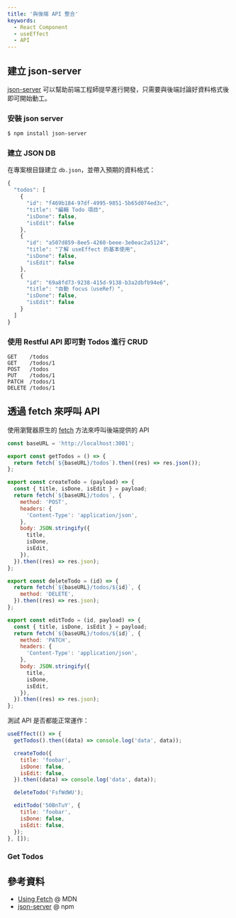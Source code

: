 ```yaml
---
title: '與後端 API 整合'
keywords:
  - React Component
  - useEffect
  - API
---
```


## 建立 json-server

[json-server](https://www.npmjs.com/package/json-server) 可以幫助前端工程師提早進行開發，只需要與後端討論好資料格式後即可開始動工。

### 安裝 json server

```bash
$ npm install json-server
```

### 建立 JSON DB

在專案根目錄建立 `db.json`，並帶入預期的資料格式：

```js title="db.json"
{
  "todos": [
    {
      "id": "f469b184-97df-4995-9851-5b65d074ed3c",
      "title": "編輯 Todo 項目",
      "isDone": false,
      "isEdit": false
    },
    {
      "id": "a507d859-8ee5-4260-beee-3e0eac2a5124",
      "title": "了解 useEffect 的基本使用",
      "isDone": false,
      "isEdit": false
    },
    {
      "id": "69a8fd73-9238-415d-9138-b3a2dbfb94e6",
      "title": "自動 focus（useRef）",
      "isDone": false,
      "isEdit": false
    }
  ]
}
```

### 使用 Restful API 即可對 Todos 進行 CRUD

```text
GET    /todos
GET    /todos/1
POST   /todos
PUT    /todos/1
PATCH  /todos/1
DELETE /todos/1
```

## 透過 fetch 來呼叫 API

使用瀏覽器原生的 [fetch](https://developer.mozilla.org/en-US/docs/Web/API/Fetch_API/Using_Fetch) 方法來呼叫後端提供的 API

```js title="/src/api/todos.js"
const baseURL = 'http://localhost:3001';

export const getTodos = () => {
  return fetch(`${baseURL}/todos`).then((res) => res.json());
};

export const createTodo = (payload) => {
  const { title, isDone, isEdit } = payload;
  return fetch(`${baseURL}/todos`, {
    method: 'POST',
    headers: {
      'Content-Type': 'application/json',
    },
    body: JSON.stringify({
      title,
      isDone,
      isEdit,
    }),
  }).then((res) => res.json);
};

export const deleteTodo = (id) => {
  return fetch(`${baseURL}/todos/${id}`, {
    method: 'DELETE',
  }).then((res) => res.json);
};

export const editTodo = (id, payload) => {
  const { title, isDone, isEdit } = payload;
  return fetch(`${baseURL}/todos/${id}`, {
    method: 'PATCH',
    headers: {
      'Content-Type': 'application/json',
    },
    body: JSON.stringify({
      title,
      isDone,
      isEdit,
    }),
  }).then((res) => res.json);
};
```

測試 API 是否都能正常運作：

```jsx title="src/App.js"
useEffect(() => {
  getTodos().then((data) => console.log('data', data));

  createTodo({
    title: 'foobar',
    isDone: false,
    isEdit: false,
  }).then((data) => console.log('data', data));

  deleteTodo('FsfWdWU');

  editTodo('50BnTuY', {
    title: 'foobar',
    isDone: false,
    isEdit: false,
  });
}, []);
```

### Get Todos

## 參考資料

- [Using Fetch](https://developer.mozilla.org/en-US/docs/Web/API/Fetch_API/Using_Fetch) @ MDN
- [json-server](https://www.npmjs.com/package/json-server) @ npm
